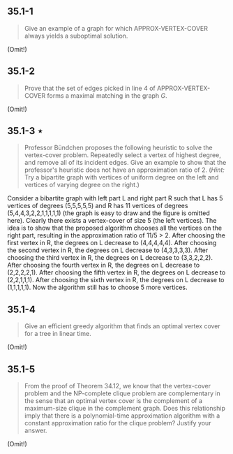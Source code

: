## 35.1-1

> Give an example of a graph for which $\text{APPROX-VERTEX-COVER}$ always yields a suboptimal solution.

(Omit!)

## 35.1-2

> Prove that the set of edges picked in line 4 of $\text{APPROX-VERTEX-COVER}$ forms a maximal matching in the graph $G$.

(Omit!)

## 35.1-3 $\star$

> Professor Bündchen proposes the following heuristic to solve the vertex-cover problem. Repeatedly select a vertex of highest degree, and remove all of its incident edges. Give an example to show that the professor's heuristic does not have an approximation ratio of $2$. ($\textit{Hint:}$ Try a bipartite graph with vertices of uniform degree on the left and vertices of varying degree on the right.)

Consider a bibartite graph with left part L and right part R such that L has 5 vertices of degrees (5,5,5,5,5)
and R has 11 vertices of degrees (5,4,4,3,2,2,1,1,1,1,1) (the graph is easy to draw and the figure is omitted
here). Clearly there exists a vertex-cover of size 5 (the left vertices). The idea is to show that the proposed
algorithm chooses all the vertices on the right part, resulting in the approximation ratio of 11/5 > 2. After
choosing the first vertex in R, the degrees on L decrease to (4,4,4,4,4). After choosing the second vertex in
R, the degrees on L decrease to (4,3,3,3,3). After choosing the third vertex in R, the degrees on L decrease
to (3,3,2,2,2). After choosing the fourth vertex in R, the degrees on L decrease to (2,2,2,2,1). After
choosing the fifth vertex in R, the degrees on L decrease to (2,2,1,1,1). After choosing the sixth vertex in
R, the degrees on L decrease to (1,1,1,1,1). Now the algorithm still has to choose 5 more vertices.

## 35.1-4

> Give an efficient greedy algorithm that finds an optimal vertex cover for a tree in linear time.

(Omit!)

## 35.1-5

> From the proof of Theorem 34.12, we know that the vertex-cover problem and the $\text{NP-complete}$ clique problem are complementary in the sense that an optimal vertex cover is the complement of a maximum-size clique in the complement graph. Does this relationship imply that there is a polynomial-time approximation algorithm with a constant approximation ratio for the clique problem? Justify your answer.

(Omit!)
